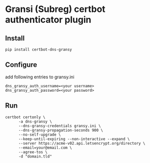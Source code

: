 # Gransi (Subreg) certbot authenticator plugin

## Install

`pip install certbot-dns-gransy`

## Configure

add following entries to gransy.ini

```
dns_gransy_auth_username=<your username>
dns_gransy_auth_password=<your password>
```

## Run

```
certbot certonly \
      -a dns-gransy \
      --dns-gransy-credentials gransy.ini \
      --dns-gransy-propagation-seconds 900 \
      --no-self-upgrade \
      --keep-until-expiring --non-interactive --expand \
      --server https://acme-v02.api.letsencrypt.org/directory \
      --email=your@email.com \
      --agree-tos \
      -d "domain.tld"
```

